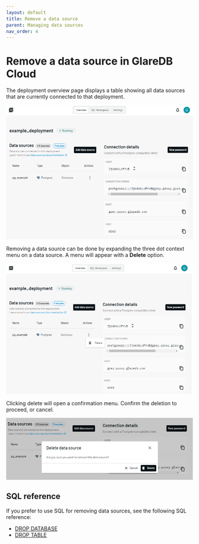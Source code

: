 ```yaml
---
layout: default
title: Remove a data source
parent: Managing data sources
nav_order: 4
---
```


# Remove a data source in GlareDB Cloud

The deployment overview page displays a table showing all data sources that are
currently connected to that deployment.

![Data sources table]

Removing a data source can be done by expanding the three dot context menu on a
data source. A menu will appear with a **Delete** option.

![Data sources menu]

Clicking delete will open a confirmation menu. Confirm the deletion to proceed,
or cancel.

![Data sources delete confirmation]

## SQL reference

If you prefer to use SQL for removing data sources, see the following SQL
reference:

- [DROP DATABASE]
- [DROP TABLE]

[Data sources table]: /assets/images/example_data_source.png
[Data sources menu]: /assets/images/example_data_source_delete.png
[Data sources delete confirmation]: /assets/images/example_data_source_delete_confirm.png
[DROP DATABASE]: /glaredb/sql-commands/drop-database/
[DROP TABLE]: /glaredb/sql-commands/drop-table/

